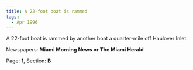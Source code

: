 ```yaml
---  
title: A 22-foot boat is rammed  
tags:  
  - Apr 1996  
---  
```

  
A 22-foot boat is rammed by another boat a quarter-mile off Haulover Inlet.  
  
Newspapers: **Miami Morning News or The Miami Herald**  
  
Page: **1**, Section: **B** 
